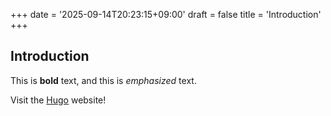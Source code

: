 +++
date = '2025-09-14T20:23:15+09:00'
draft = false
title = 'Introduction'
+++

## Introduction

This is **bold** text, and this is *emphasized* text.

Visit the [Hugo](https://gohugo.io) website!
